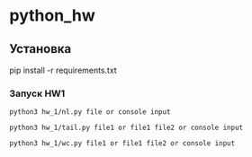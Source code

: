 # python_hw

## Установка
pip install -r requirements.txt

### Запуск HW1
```
python3 hw_1/nl.py file or console input

python3 hw_1/tail.py file1 or file1 file2 or console input

python3 hw_1/wc.py file1 or file1 file2 or console input
```
